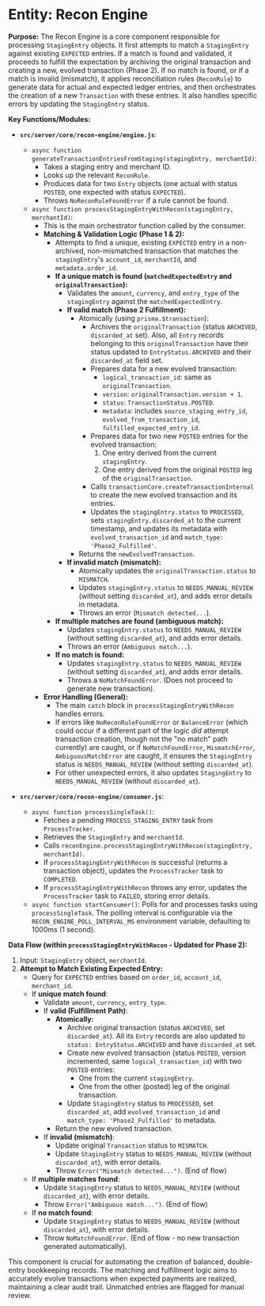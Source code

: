 # Entity: Recon Engine

**Purpose:** The Recon Engine is a core component responsible for processing `StagingEntry` objects. It first attempts to match a `StagingEntry` against existing `EXPECTED` entries. If a match is found and validated, it proceeds to fulfill the expectation by archiving the original transaction and creating a new, evolved transaction (Phase 2). If no match is found, or if a match is invalid (mismatch), it applies reconciliation rules (`ReconRule`) to generate data for actual and expected ledger entries, and then orchestrates the creation of a new `Transaction` with these entries. It also handles specific errors by updating the `StagingEntry` status.

**Key Functions/Modules:**

-   **`src/server/core/recon-engine/engine.js`**:
    -   `async function generateTransactionEntriesFromStaging(stagingEntry, merchantId)`:
        -   Takes a staging entry and merchant ID.
        -   Looks up the relevant `ReconRule`.
        -   Produces data for two `Entry` objects (one actual with status `POSTED`, one expected with status `EXPECTED`).
        -   Throws `NoReconRuleFoundError` if a rule cannot be found.
    -   `async function processStagingEntryWithRecon(stagingEntry, merchantId)`:
        -   This is the main orchestrator function called by the consumer.
        -   **Matching & Validation Logic (Phase 1 & 2):**
            -   Attempts to find a unique, existing `EXPECTED` entry in a non-archived, non-mismatched transaction that matches the `stagingEntry`'s `account_id`, `merchantId`, and `metadata.order_id`.
            -   **If a unique match is found (`matchedExpectedEntry` and `originalTransaction`):**
                -   Validates the `amount`, `currency`, and `entry_type` of the `stagingEntry` against the `matchedExpectedEntry`.
                -   **If valid match (Phase 2 Fulfillment):**
                    -   Atomically (using `prisma.$transaction`):
                        -   Archives the `originalTransaction` (status `ARCHIVED`, `discarded_at` set). Also, all `Entry` records belonging to this `originalTransaction` have their status updated to `EntryStatus.ARCHIVED` and their `discarded_at` field set.
                        -   Prepares data for a new evolved transaction:
                            -   `logical_transaction_id`: same as `originalTransaction`.
                            -   `version`: `originalTransaction.version + 1`.
                            -   `status`: `TransactionStatus.POSTED`.
                            -   `metadata`: includes `source_staging_entry_id`, `evolved_from_transaction_id`, `fulfilled_expected_entry_id`.
                        -   Prepares data for two new `POSTED` entries for the evolved transaction:
                            1.  One entry derived from the current `stagingEntry`.
                            2.  One entry derived from the original `POSTED` leg of the `originalTransaction`.
                        -   Calls `transactionCore.createTransactionInternal` to create the new evolved transaction and its entries.
                        -   Updates the `stagingEntry.status` to `PROCESSED`, sets `stagingEntry.discarded_at` to the current timestamp, and updates its metadata with `evolved_transaction_id` and `match_type: 'Phase2_Fulfilled'`.
                    -   Returns the `newEvolvedTransaction`.
                -   **If invalid match (mismatch):**
                    -   Atomically updates the `originalTransaction.status` to `MISMATCH`.
                    -   Updates `stagingEntry.status` to `NEEDS_MANUAL_REVIEW` (without setting `discarded_at`), and adds error details in metadata.
                    -   Throws an error (`Mismatch detected...`).
            -   **If multiple matches are found (ambiguous match):**
                -   Updates `stagingEntry.status` to `NEEDS_MANUAL_REVIEW` (without setting `discarded_at`), and adds error details.
                -   Throws an error (`Ambiguous match...`).
            -   **If no match is found:**
                -   Updates `stagingEntry.status` to `NEEDS_MANUAL_REVIEW` (without setting `discarded_at`), and adds error details.
                -   Throws a `NoMatchFoundError`. (Does not proceed to generate new transaction).
        -   **Error Handling (General):**
            -   The main `catch` block in `processStagingEntryWithRecon` handles errors.
            -   If errors like `NoReconRuleFoundError` or `BalanceError` (which could occur if a different part of the logic *did* attempt transaction creation, though not the "no match" path currently) are caught, or if `NoMatchFoundError`, `MismatchError`, `AmbiguousMatchError` are caught, it ensures the `StagingEntry` status is `NEEDS_MANUAL_REVIEW` (without setting `discarded_at`).
            -   For other unexpected errors, it also updates `StagingEntry` to `NEEDS_MANUAL_REVIEW` (without `discarded_at`).

-   **`src/server/core/recon-engine/consumer.js`**:
    -   `async function processSingleTask()`:
        -   Fetches a pending `PROCESS_STAGING_ENTRY` task from `ProcessTracker`.
        -   Retrieves the `StagingEntry` and `merchantId`.
        -   Calls `reconEngine.processStagingEntryWithRecon(stagingEntry, merchantId)`.
        -   If `processStagingEntryWithRecon` is successful (returns a transaction object), updates the `ProcessTracker` task to `COMPLETED`.
        -   If `processStagingEntryWithRecon` throws any error, updates the `ProcessTracker` task to `FAILED`, storing error details.
    -   `async function startConsumer()`: Polls for and processes tasks using `processSingleTask`. The polling interval is configurable via the `RECON_ENGINE_POLL_INTERVAL_MS` environment variable, defaulting to 1000ms (1 second).

**Data Flow (within `processStagingEntryWithRecon` - Updated for Phase 2):**
1.  Input: `StagingEntry` object, `merchantId`.
2.  **Attempt to Match Existing Expected Entry:**
    -   Query for `EXPECTED` entries based on `order_id`, `account_id`, `merchant_id`.
    -   If **unique match found**:
        -   Validate `amount`, `currency`, `entry_type`.
        -   If **valid (Fulfillment Path)**:
            -   **Atomically:**
                -   Archive original transaction (status `ARCHIVED`, set `discarded_at`). All its `Entry` records are also updated to `status: EntryStatus.ARCHIVED` and have `discarded_at` set.
                -   Create new evolved transaction (status `POSTED`, version incremented, same `logical_transaction_id`) with two `POSTED` entries:
                    -   One from the current `stagingEntry`.
                    -   One from the other (posted) leg of the original transaction.
                -   Update `StagingEntry` status to `PROCESSED`, set `discarded_at`, add `evolved_transaction_id` and `match_type: 'Phase2_Fulfilled'` to metadata.
            -   Return the new evolved transaction.
        -   If **invalid (mismatch)**:
            -   Update original `Transaction` status to `MISMATCH`.
            -   Update `StagingEntry` status to `NEEDS_MANUAL_REVIEW` (without `discarded_at`), with error details.
            -   Throw `Error("Mismatch detected...")`. (End of flow)
    -   If **multiple matches found**:
        -   Update `StagingEntry` status to `NEEDS_MANUAL_REVIEW` (without `discarded_at`), with error details.
        -   Throw `Error("Ambiguous match...")`. (End of flow)
    -   If **no match found**:
        -   Update `StagingEntry` status to `NEEDS_MANUAL_REVIEW` (without `discarded_at`), with error details.
        -   Throw `NoMatchFoundError`. (End of flow - no new transaction generated automatically).

This component is crucial for automating the creation of balanced, double-entry bookkeeping records. The matching and fulfillment logic aims to accurately evolve transactions when expected payments are realized, maintaining a clear audit trail. Unmatched entries are flagged for manual review.
